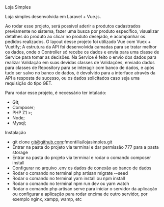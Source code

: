 Loja Simples

Loja simples desenvolvida em Laravel + Vue.js.

Ao rodar esse projeto, será possível aderir a produtos cadastrados previamente no sistema, fazer uma busca por produto específico, visualizar detalhes do produto ao clicar no produto desejado, e acompanhar os pedidos realizados.
O layout desse projeto foi utilizado Vue com Vuex + Vuetify;
A estrutura da API foi desenvolvida camadas para se tratar melhor os dados, onde o Controller só recebe os dados e envia para uma classe de Service para tomar as decisões.
Na Service é feito o envio dos dados para realizar Validação em suas devidas classes de Validações, enviado dados para classes de Repository para se interagir com banco de dados, e após tudo ser salvo no banco de dados, é devolvido para a interface através da API a resposta de sucesso, ou os dados solicitados caso seja uma requisição do tipo GET.

Para rodar esse projeto, é necessário ter intalado:
- Git;
- Composer;
- PHP 7.1 >;
- Node;
- Mysql;

Instalação

- git clone git@github.com:fmontilla/lojasimples.git
- Entrar na pasta do projeto via terminal e dar permissão 777 para a pasta storage
- Entrar na pasta do projeto via terminal e rodar o comando composer install
- Configurar no arquivo .env os dados de conexão ao banco de dados
- Rodar o comando no terminal php artisan migrate --seed
- Rodar o comando no terminal yarn install ou npm install
- Rodar o comando no terminal npm run dev ou yarn watch
- Rodar o comando php artisan serve para iniciar o servidor da aplicação ou configurar a aplicação para rodar encima de outro servidor, por exemplo nginx, xampp, wamp, etc
